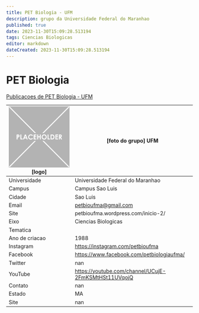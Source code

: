 ```yaml
---
title: PET Biologia - UFM
description: grupo da Universidade Federal do Maranhao
published: true
date: 2023-11-30T15:09:28.513194
tags: Ciencias Biologicas
editor: markdown
dateCreated: 2023-11-30T15:09:28.513194
---
```


# PET Biologia

[Publicacoes de PET Biologia - UFM](/atividade/179PETBiologiaUFM/feed.md)

| ![placeholder.png](/placeholder.png) [logo] | [foto do grupo] UFM         |
| ------------------------------------------- | ------------------------------------------------- |
| Universidade                                | Universidade Federal do Maranhao      |
| Campus                                      | Campus Sao Luis            |
| Cidade                                      | Sao Luis             |
| Email                                       | petbioufma@gmail.com             |
| Site                                        | petbioufma.wordpress.com/inicio-2/              |
| Eixo                                        | Ciencias Biologicas              |
| Tematica                                    |           |
| Ano de criacao                              | 1988        |
| Instagram                                   | https://instagram.com/petbioufma         |
| Facebook                                    | https://www.facebook.com/petbiologiaufma/          |
| Twitter                                     | nan           |
| YouTube                                     | https://youtube.com/channel/UCujE-2FmKSMtHSt11UVqojQ           |
| Contato                                     | nan         |
| Estado                                      |  MA            |
| Site                                        | nan |
